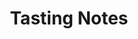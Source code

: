 ---
category: Lifestyle
parent: /Lifestyle/TastingNotes
parentTitle: Lifestyle/TastingNotes
sidebar_label: Tasting Notes
title: Tasting Notes
---